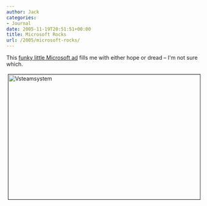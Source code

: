 ```yaml
---
author: Jack
categories:
- Journal
date: 2005-11-19T20:51:51+00:00
title: Microsoft Rocks
url: /2005/microsoft-rocks/
---
```


This [funky little Microsoft ad][1] fills me with either hope or dread &#8211; I'm not sure which.
  

  
<img src="http://blog.jackbaty.com:8969/files/vsteamsystem.jpg" height="328" width="505" border="1" hspace="4" vspace="4" alt="Vsteamsystem" />

 [1]: http://www.microsoft.com/korea/events/ready2005/vs_song.asp